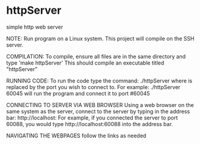 # httpServer
simple http web server

NOTE: Run program on a Linux system. This project will compile on
the SSH server.

COMPILATION:
To compile, ensure all files are in the same directory and type
'make httpServer'
This should compile an executable titled "httpServer"

RUNNING CODE:
To run the code type the command:
./httpServer <port number>
where <port number> is replaced by the port you wish to connect to.
For example: ./httpServer 60045
will run the program and connect it to port #60045

CONNECTING TO SERVER VIA WEB BROWSER
Using a web browser on the same system as the server,
connect to the server by typing in the address bar:
http://localhost:<PORT NUMBER>
For example, if you connected the server to port 60088, 
you would type
http://localhost:60088
into the address bar.

NAVIGATING THE WEBPAGES
follow the links as needed
